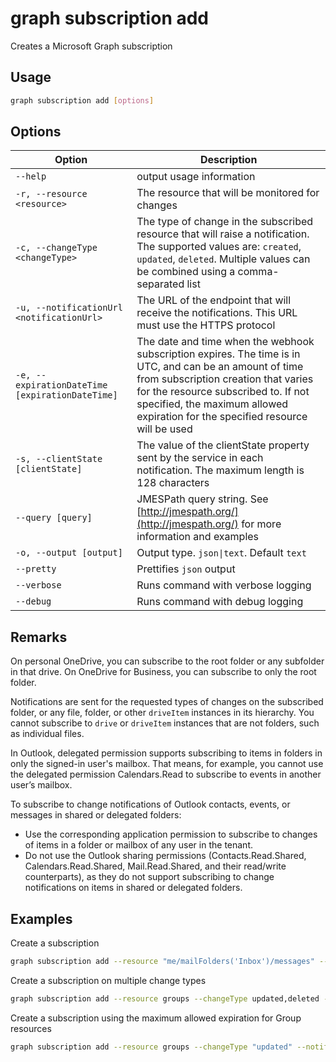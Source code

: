# graph subscription add

Creates a Microsoft Graph subscription

## Usage

```sh
graph subscription add [options]
```

## Options

Option|Description
------|-----------
`--help`|output usage information
`-r, --resource <resource>`|The resource that will be monitored for changes
`-c, --changeType <changeType>`|The type of change in the subscribed resource that will raise a notification. The supported values are: `created`, `updated`, `deleted`. Multiple values can be combined using a comma-separated list
`-u, --notificationUrl <notificationUrl>`|The URL of the endpoint that will receive the notifications. This URL must use the HTTPS protocol
`-e, --expirationDateTime [expirationDateTime]`|The date and time when the webhook subscription expires. The time is in UTC, and can be an amount of time from subscription creation that varies for the resource subscribed to. If not specified, the maximum allowed expiration for the specified resource will be used
`-s, --clientState [clientState]`|The value of the clientState property sent by the service in each notification. The maximum length is 128 characters
`--query [query]`|JMESPath query string. See [http://jmespath.org/](http://jmespath.org/) for more information and examples
`-o, --output [output]`|Output type. `json\|text`. Default `text`
`--pretty`|Prettifies `json` output
`--verbose`|Runs command with verbose logging
`--debug`|Runs command with debug logging

## Remarks

On personal OneDrive, you can subscribe to the root folder or any subfolder in that drive. On OneDrive for Business, you can subscribe to only the root folder.

Notifications are sent for the requested types of changes on the subscribed folder, or any file, folder, or other `driveItem` instances in its hierarchy. You cannot subscribe to `drive` or `driveItem` instances that are not folders, such as individual files.

In Outlook, delegated permission supports subscribing to items in folders in only the signed-in user's mailbox.
That means, for example, you cannot use the delegated permission Calendars.Read to subscribe to events in another user’s mailbox.

To subscribe to change notifications of Outlook contacts, events, or messages in shared or delegated folders:

- Use the corresponding application permission to subscribe to changes of items in a folder or mailbox of any user in the tenant.
- Do not use the Outlook sharing permissions (Contacts.Read.Shared, Calendars.Read.Shared, Mail.Read.Shared, and their read/write counterparts), as they do not support subscribing to change notifications on items in shared or delegated folders.

## Examples

Create a subscription

```sh
graph subscription add --resource "me/mailFolders('Inbox')/messages" --changeType "updated" --notificationUrl "https://webhook.azurewebsites.net/api/send/myNotifyClient" --expirationDateTime "2016-11-20T18:23:45.935Z" --clientState "secretClientState"

```

Create a subscription on multiple change types

```sh
graph subscription add --resource groups --changeType updated,deleted --notificationUrl "https://webhook.azurewebsites.net/api/send/myNotifyClient" --expirationDateTime "2016-11-20T18:23:45.935Z" --clientState "secretClientState"

```

Create a subscription using the maximum allowed expiration for Group resources

```sh
graph subscription add --resource groups --changeType "updated" --notificationUrl "https://webhook.azurewebsites.net/api/send/myNotifyClient"
```

